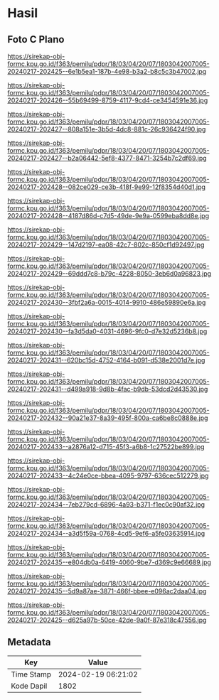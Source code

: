 # Hasil

## Foto C Plano

https://sirekap-obj-formc.kpu.go.id/f363/pemilu/pdpr/18/03/04/20/07/1803042007005-20240217-202425--6e1b5ea1-187b-4e98-b3a2-b8c5c3b47002.jpg

https://sirekap-obj-formc.kpu.go.id/f363/pemilu/pdpr/18/03/04/20/07/1803042007005-20240217-202426--55b69499-8759-4117-9cd4-ce3454591e36.jpg

https://sirekap-obj-formc.kpu.go.id/f363/pemilu/pdpr/18/03/04/20/07/1803042007005-20240217-202427--808a151e-3b5d-4dc8-881c-26c936424f90.jpg

https://sirekap-obj-formc.kpu.go.id/f363/pemilu/pdpr/18/03/04/20/07/1803042007005-20240217-202427--b2a06442-5ef8-4377-8471-3254b7c2df69.jpg

https://sirekap-obj-formc.kpu.go.id/f363/pemilu/pdpr/18/03/04/20/07/1803042007005-20240217-202428--082ce029-ce3b-418f-9e99-12f8354d40d1.jpg

https://sirekap-obj-formc.kpu.go.id/f363/pemilu/pdpr/18/03/04/20/07/1803042007005-20240217-202428--4187d86d-c7d5-49de-9e9a-0599eba8dd8e.jpg

https://sirekap-obj-formc.kpu.go.id/f363/pemilu/pdpr/18/03/04/20/07/1803042007005-20240217-202429--147d2197-ea08-42c7-802c-850cf1d92497.jpg

https://sirekap-obj-formc.kpu.go.id/f363/pemilu/pdpr/18/03/04/20/07/1803042007005-20240217-202429--69ddd7c8-b79c-4228-8050-3eb6d0a96823.jpg

https://sirekap-obj-formc.kpu.go.id/f363/pemilu/pdpr/18/03/04/20/07/1803042007005-20240217-202430--3fbf2a6a-0015-4014-9910-486e59890e6a.jpg

https://sirekap-obj-formc.kpu.go.id/f363/pemilu/pdpr/18/03/04/20/07/1803042007005-20240217-202430--fa3d5da0-4031-4696-9fc0-d7e32d5236b8.jpg

https://sirekap-obj-formc.kpu.go.id/f363/pemilu/pdpr/18/03/04/20/07/1803042007005-20240217-202431--620bc15d-4752-4164-b091-d538e2001d7e.jpg

https://sirekap-obj-formc.kpu.go.id/f363/pemilu/pdpr/18/03/04/20/07/1803042007005-20240217-202431--d499a918-9d8b-4fac-b9db-53dcd2d43530.jpg

https://sirekap-obj-formc.kpu.go.id/f363/pemilu/pdpr/18/03/04/20/07/1803042007005-20240217-202432--90a21e37-8a39-495f-800a-ca6be8c0888e.jpg

https://sirekap-obj-formc.kpu.go.id/f363/pemilu/pdpr/18/03/04/20/07/1803042007005-20240217-202433--a2876a12-d715-45f3-a6b8-1c27522be899.jpg

https://sirekap-obj-formc.kpu.go.id/f363/pemilu/pdpr/18/03/04/20/07/1803042007005-20240217-202433--4c24e0ce-bbea-4095-9797-636cec512279.jpg

https://sirekap-obj-formc.kpu.go.id/f363/pemilu/pdpr/18/03/04/20/07/1803042007005-20240217-202434--7eb279cd-6896-4a93-b371-f1ec0c90af32.jpg

https://sirekap-obj-formc.kpu.go.id/f363/pemilu/pdpr/18/03/04/20/07/1803042007005-20240217-202434--a3d5f59a-0768-4cd5-9ef6-a5fe03635914.jpg

https://sirekap-obj-formc.kpu.go.id/f363/pemilu/pdpr/18/03/04/20/07/1803042007005-20240217-202435--e804db0a-6419-4060-9be7-d369c9e66689.jpg

https://sirekap-obj-formc.kpu.go.id/f363/pemilu/pdpr/18/03/04/20/07/1803042007005-20240217-202435--5d9a87ae-3871-466f-bbee-e096ac2daa04.jpg

https://sirekap-obj-formc.kpu.go.id/f363/pemilu/pdpr/18/03/04/20/07/1803042007005-20240217-202425--d625a97b-50ce-42de-9a0f-87e318c47556.jpg


## Metadata

| Key        | Value               |
| ---------- | ------------------- |
| Time Stamp | 2024-02-19 06:21:02 |
| Kode Dapil | 1802                |



